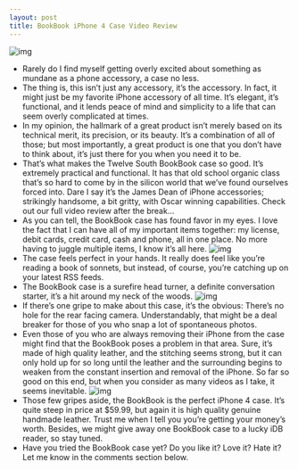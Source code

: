 ```yaml
---
layout: post
title: BookBook iPhone 4 Case Video Review
---
```

![img](http://media.idownloadblog.com/wp-content/uploads/2011/08/Twelve-South-Book-Book-Feature.png)
* Rarely do I find myself getting overly excited about something as mundane as a phone accessory, a case no less.
* The thing is, this isn’t just any accessory, it’s the accessory. In fact, it might just be my favorite iPhone accessory of all time. It’s elegant, it’s functional, and it lends peace of mind and simplicity to a life that can seem overly complicated at times.
* In my opinion, the hallmark of a great product isn’t merely based on its technical merit, its precision, or its beauty. It’s a combination of all of those; but most importantly, a great product is one that you don’t have to think about, it’s just there for you when you need it to be.
* That’s what makes the Twelve South BookBook case so good. It’s extremely practical and functional. It has that old school organic class that’s so hard to come by in the silicon world that we’ve found ourselves forced into. Dare I say it’s the James Dean of iPhone accessories; strikingly handsome, a bit gritty, with Oscar winning capabilities. Check out our full video review after the break…
* As you can tell, the BookBook case has found favor in my eyes. I love the fact that I can have all of my important items together: my license, debit cards, credit card, cash and phone, all in one place. No more having to juggle multiple items, I know it’s all here.
![img](http://media.idownloadblog.com/wp-content/uploads/2011/08/Twelve-South-Book-Book-on-Table.png)
* The case feels perfect in your hands. It really does feel like you’re reading a book of sonnets, but instead, of course, you’re catching up on your latest RSS feeds.
* The BookBook case is a surefire head turner, a definite conversation starter, it’s a hit around my neck of the woods.
![img](http://media.idownloadblog.com/wp-content/uploads/2011/08/Twelve-South-Book-Book-in-Hand-Showing-Spine.png)
* If there’s one gripe to make about this case, it’s the obvious: There’s no hole for the rear facing camera. Understandably, that might be a deal breaker for those of you who snap a lot of spontaneous photos.
* Even those of you who are always removing their iPhone from the case might find that the BookBook poses a problem in that area. Sure, it’s made of high quality leather, and the stitching seems strong, but it can only hold up for so long until the leather and the surrounding begins to weaken from the constant insertion and removal of the iPhone. So far so good on this end, but when you consider as many videos as I take, it seems inevitable.
![img](http://media.idownloadblog.com/wp-content/uploads/2011/08/Twelve-South-Book-Book-Gripped.png)
* Those few gripes aside, the BookBook is the perfect iPhone 4 case. It’s quite steep in price at $59.99, but again it is high quality genuine handmade leather. Trust me when I tell you you’re getting your money’s worth. Besides, we might give away one BookBook case to a lucky iDB reader, so stay tuned.
* Have you tried the BookBook case yet? Do you like it? Love it? Hate it? Let me know in the comments section below.

